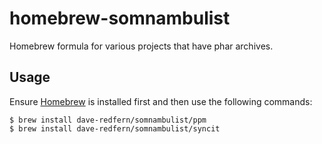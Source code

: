 # homebrew-somnambulist

Homebrew formula for various projects that have phar archives.

## Usage

Ensure [Homebrew](https://brew.sh) is installed first and then use the following commands:

    $ brew install dave-redfern/somnambulist/ppm
    $ brew install dave-redfern/somnambulist/syncit

